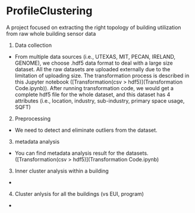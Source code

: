 # ProfileClustering 

A project focused on extracting the right topology of building utilization from raw whole building sensor data

1. Data collection

- From multiple data sources (i.e., UTEXAS, MIT, PECAN, IRELAND, GENOME), we choose .hdf5 data format to deal with a large size dataset. All the raw datasets are uploaded externally due to the limitation of uploading size. The transformation process is described in this Jupyter notebook ([Transformation(csv > hdf5)](Transformation Code.ipynb)). After running transformation code, we would get a complete hdf5 file for the whole dataset, and this dataset has 4 attributes (i.e., location, industry, sub-industry, primary space usage, SQFT) 

2. Preprocessing

- We need to detect and eliminate outliers from the dataset. 

3. metadata analysis

- You can find metadata analysis result for the datasets. ([Transformation(csv > hdf5)](Transformation Code.ipynb)

3. Inner cluster analysis within a building

-

4. Cluster anlysis for all the buildings (vs EUI, program)

-
